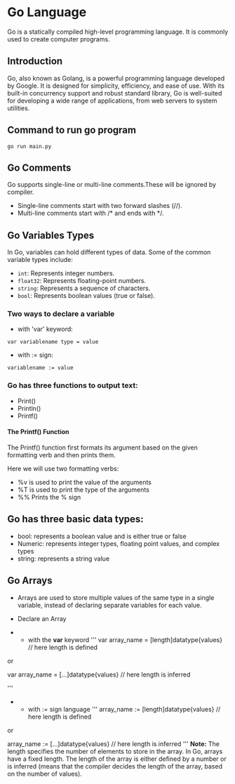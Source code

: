 # Go Language

Go is a statically compiled high-level programming language. It is commonly used to create computer programs.

## Introduction

Go, also known as Golang, is a powerful programming language developed by Google. It is designed for simplicity, efficiency, and ease of use. With its built-in concurrency support and robust standard library, Go is well-suited for developing a wide range of applications, from web servers to system utilities.

## Command to run go program
```
go run main.py

```

## Go Comments
Go supports single-line or multi-line comments.These will be ignored by compiler.
- Single-line comments start with two forward slashes (//).
- Multi-line comments start with /* and ends with */.

## Go Variables Types

In Go, variables can hold different types of data. Some of the common variable types include:

- `int`: Represents integer numbers.
- `float32`: Represents floating-point numbers.
- `string`: Represents a sequence of characters.
- `bool`: Represents boolean values (true or false).

### Two ways to declare a variable
- with 'var' keyword:
```
var variablename type = value

```
- with := sign:
```
variablename := value

```

### Go has three functions to output text:
- Print()
- Println()
- Printf()

#### The Printf() Function
The Printf() function first formats its argument based on the given formatting verb and then prints them.

Here we will use two formatting verbs:

- %v is used to print the value of the arguments
- %T is used to print the type of the arguments
- %%	Prints the % sign


## Go has three basic data types:

- bool: represents a boolean value and is either true or false
- Numeric: represents integer types, floating point values, and complex types
- string: represents a string value


## Go Arrays
- Arrays are used to store multiple values of the same type in a single variable, instead of declaring separate variables for each value.

- Declare an Array
- - with the **var** keyword
'''
var array_name = [length]datatype{values} // here length is defined

or

var array_name = [...]datatype{values} // here length is inferred

'''

- - with := sign language
'''
array_name := [length]datatype{values} // here length is defined

or

array_name := [...]datatype{values} // here length is inferred
'''
**Note:** The length specifies the number of elements to store in the array. In Go, arrays have a fixed length. The length of the array is either defined by a number or is inferred (means that the compiler decides the length of the array, based on the number of values).